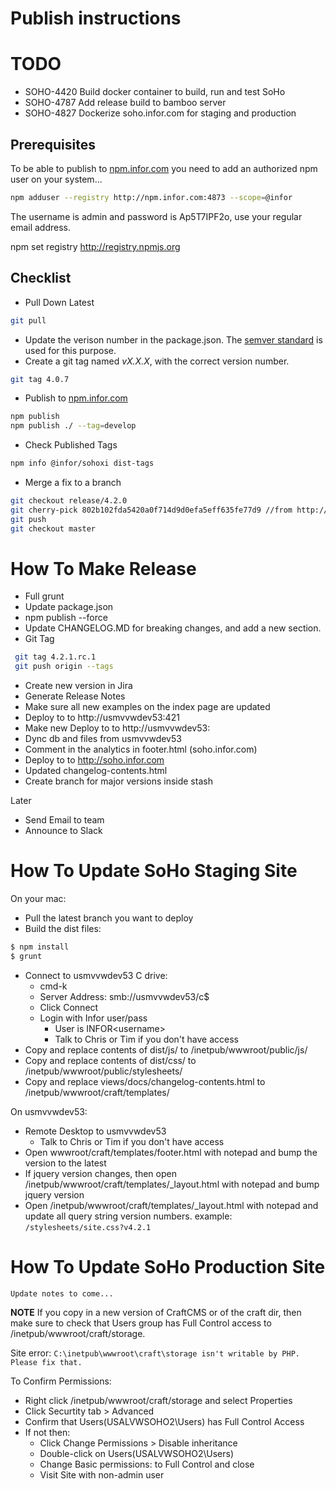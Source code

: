 # Publish instructions

# TODO
* SOHO-4420	Build docker container to build, run and test SoHo
* SOHO-4787 Add release build to bamboo server
* SOHO-4827 Dockerize soho.infor.com for staging and production

## Prerequisites
To be able to publish to [npm.infor.com](http://npm.infor.com:4873) you need to add an authorized npm user on your system...

```bash
npm adduser --registry http://npm.infor.com:4873 --scope=@infor
```
The username is admin and password is Ap5T7IPF2o, use your regular email address.

npm set registry http://registry.npmjs.org

## Checklist

* Pull Down Latest

```bash
git pull
```

* Update the verison number in the package.json. The [semver standard](http://semver.org/) is used for this purpose.
* Create a git tag named _vX.X.X_, with the correct version number.

```bash
git tag 4.0.7
```

* Publish to [npm.infor.com](http://npm.infor.com:4873)

```bash
npm publish
npm publish ./ --tag=develop

```
* Check Published Tags

```bash
npm info @infor/sohoxi dist-tags
```
* Merge a fix to a branch

```bash
git checkout release/4.2.0
git cherry-pick 802b102fda5420a0f714d9d0efa5eff635fe77d9 //from http://git.infor.com/projects/SOHO/repos/controls/commits
git push
git checkout master
```

# How To Make Release

* Full grunt
* Update package.json
* npm publish --force
* Update CHANGELOG.MD for breaking changes, and add a new section.
* Git Tag
```bash
 git tag 4.2.1.rc.1
 git push origin --tags
```
* Create new version in Jira
* Generate Release Notes
* Make sure all new examples on the index page are updated
* Deploy to to http://usmvvwdev53:421 <version>
* Make new Deploy to to http://usmvvwdev53:<version next>
* Dync db and files from usmvvwdev53
* Comment in the analytics in footer.html (soho.infor.com)
* Deploy to to http://soho.infor.com
* Updated changelog-contents.html
* Create branch for major versions inside stash

Later
* Send Email to team
* Announce to Slack

# How To Update SoHo Staging Site

On your mac:

* Pull the latest branch you want to deploy
* Build the dist files:

```bash
$ npm install
$ grunt
```

* Connect to usmvvwdev53 C drive:
  * cmd-k
  * Server Address: smb://usmvvwdev53/c$
  * Click Connect
  * Login with Infor user/pass
    * User is INFOR\<username> 
    * Talk to Chris or Tim if you don't have access
* Copy and replace contents of dist/js/ to /inetpub/wwwroot/public/js/
* Copy and replace contents of dist/css/ to /inetpub/wwwroot/public/stylesheets/
* Copy and replace views/docs/changelog-contents.html to /inetpub/wwwroot/craft/templates/

On usmvvwdev53:

* Remote Desktop to usmvvwdev53
  * Talk to Chris or Tim if you don't have access
* Open wwwroot/craft/templates/footer.html with notepad and bump the version to the latest
* If jquery version changes, then open /inetpub/wwwroot/craft/templates/_layout.html with notepad and bump jquery version
* Open /inetpub/wwwroot/craft/templates/_layout.html with notepad and update all query string version numbers. example: `/stylesheets/site.css?v4.2.1`

# How To Update SoHo Production Site

```
Update notes to come...
```

**NOTE** If you copy in a new version of CraftCMS or of the craft dir, then make sure to check that Users group has Full Control access to /inetpub/wwwroot/craft/storage.

Site error: `C:\inetpub\wwwroot\craft\storage isn't writable by PHP. Please fix that.`

To Confirm Permissions:

* Right click /inetpub/wwwroot/craft/storage and select Properties
* Click Securtity tab > Advanced
* Confirm that Users(USALVWSOHO2\Users) has Full Control Access
* If not then:
	* Click Change Permissions > Disable inheritance
	* Double-click on Users(USALVWSOHO2\Users)
	* Change Basic permissions: to Full Control and close
	* Visit Site with non-admin user
